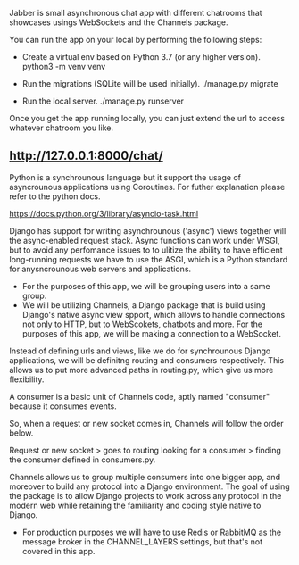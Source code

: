 Jabber is small asynchronous chat app with different chatrooms that showcases usings WebSockets and the Channels package. 

You can run the app on your local by performing the following steps:

- Create a virtual env based on Python 3.7 (or any higher version).
python3 -m venv venv

- Run the migrations (SQLite will be used initially).
./manage.py migrate

- Run the local server.
./manage.py runserver

Once you get the app running locally, you can just extend the url to access whatever chatroom you like. 

http://127.0.0.1:8000/chat/
---------------------------------------------------------------------------------------------------------------------

Python is a synchrounous language but it support the usage of asyncrounous applications using Coroutines. For futher explanation please refer to the python docs. 

https://docs.python.org/3/library/asyncio-task.html

Django has support for writing asynchrounous ('async') views together will the async-enabled request stack. Async functions can work under WSGI, but to avoid any perfomance issues to to ulitize the ability to have efficient long-running requests we have to use the ASGI, which is a Python standard for anysncrounous web servers and applications. 

- For the purposes of this app, we will be grouping users into a same group. 
- We will be utilizing Channels, a Django package that is build using Django's native async view spport, which allows to handle connections not only to HTTP, but to WebScokets, chatbots and more. For the purposes of this app, we will be making a connection to a WebSocket. 

Instead of defining urls and views, like we do for synchrounous Django applications, we will be definitng routing and consumers respectively. This allows us to put more advanced paths in routing.py, which give us more flexibility. 

A consumer is a basic unit of Channels code, aptly named "consumer" because it consumes events. 

So, when a request or new socket comes in, Channels will follow the order below. 

Request or new socket > goes to routing looking for a consumer > finding the consumer defined in consumers.py.

Channels allows us to group multiple consumers into one bigger app, and moreover to build any protocol into a Django environment. The goal of using the package is to allow Django projects to work across any protocol in the modern web while retaining the familiarity and coding style native to Django. 

- For production purposes we will have to use Redis or RabbitMQ as the message broker in the CHANNEL_LAYERS settings, but that's not covered in this app. 